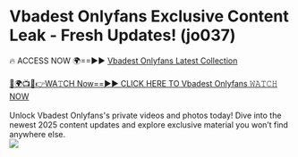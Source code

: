 # Vbadest Onlyfans Exclusive Content Leak - Fresh Updates! (jo037)

🔥 ACCESS NOW 🌍==►► <a href="https://tinyurl.com/kvy9nzfs" rel="nofollow">Vbadest Onlyfans Latest Collection</a>
<br><br>
[🔴🌍📺📱👉WA𝚃CH Now==►► CLICK HERE TO Vbadest Onlyfans 𝚆𝙰𝚃𝙲𝙷 NOW](https://tinyurl.com/kvy9nzfs)
<br><br>
Unlock Vbadest Onlyfans's private videos and photos today! Dive into the newest 2025 content updates and explore exclusive material you won’t find anywhere else.
<br>
<a href="https://tinyurl.com/kvy9nzfs" rel="nofollow" data-target="animated-image.originalLink"><img src="https://camo.githubusercontent.com/8a4f000d20f83aca3bf7ec5f350d767afa0574a8a352519fd8cfa583a6f93a33/68747470733a2f2f692e696d6775722e636f6d2f644a486b345a712e676966" data-canonical-src="https://i.imgur.com/dJHk4Zq.gif" style="max-width: 100%; display: inline-block;" data-target="animated-image.originalImage"></a>
<br>

